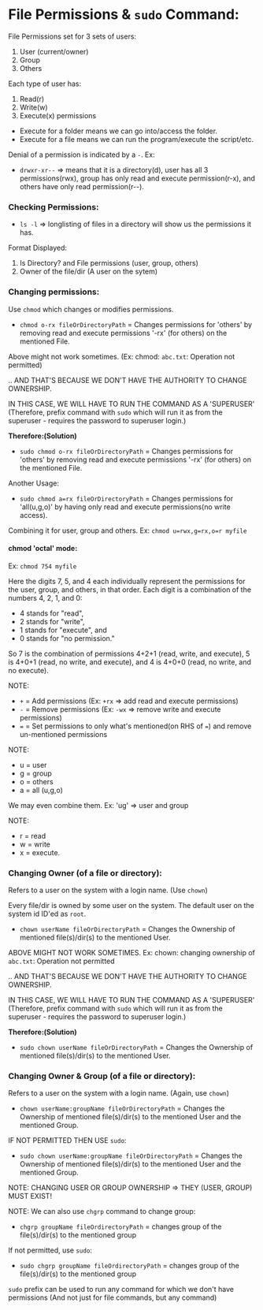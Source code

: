 # File Permissions & `sudo` Command:

File Permissions set for 3 sets of users:
1. User (current/owner)
2. Group
3. Others

Each type of user has:
1. Read(r) 
2. Write(w)
3. Execute(x) permissions

- Execute for a folder means we can go into/access the folder.
- Execute for a file means we can run the program/execute the script/etc.

Denial of a permission is indicated by a `-`. Ex:
- `drwxr-xr--` => means that it is a directory(d), user has all 3 permissions(rwx), group has only read and execute permission(r-x), and others have only read permission(r--).

### Checking Permissions:
- `ls -l` => longlisting of files in a directory will show us the permissions it has.

Format Displayed:
1. Is Directory? and File permissions (user, group, others)
2. Owner of the file/dir (A user on the sytem)

### Changing permissions:

Use `chmod` which changes or modifies permissions.

- `chmod o-rx fileOrDirectoryPath` = Changes permissions for 'others' by removing read and execute permissions '-rx' (for others) on the mentioned File.

Above might not work sometimes. (Ex: chmod: `abc.txt`: Operation not permitted)

.. AND THAT'S BECAUSE WE DON'T HAVE THE AUTHORITY TO CHANGE OWNERSHIP. 

IN THIS CASE, WE WILL HAVE TO RUN THE COMMAND AS A 'SUPERUSER' (Therefore, prefix command with `sudo` which will run it as from the superuser - requires the password to superuser login.)

**Therefore:(Solution)**
- `sudo chmod o-rx fileOrDirectoryPath` = Changes permissions for 'others' by removing read and execute permissions '-rx' (for others) on the mentioned File.

Another Usage:
- `sudo chmod a=rx fileOrDirectoryPath` = Changes permissions for 'all(u,g,o)' by having only read and execute permissions(no write access).

Combining it for user, group and others. Ex: `chmod u=rwx,g=rx,o=r myfile`

#### chmod 'octal' mode:

Ex: `chmod 754 myfile`

Here the digits 7, 5, and 4 each individually represent the permissions for the user, group, and others, in that order. Each digit is a combination of the numbers 4, 2, 1, and 0:

- 4 stands for "read",
- 2 stands for "write",
- 1 stands for "execute", and
- 0 stands for "no permission."

So 7 is the combination of permissions 4+2+1 (read, write, and execute), 5 is 4+0+1 (read, no write, and execute), and 4 is 4+0+0 (read, no write, and no execute).

NOTE:
- `+` = Add permissions (Ex: `+rx` => add read and execute permissions)
- `-` = Remove permissions (Ex: `-wx` => remove write and execute permissions)
- `=` = Set permissions to only what's mentioned(on RHS of `=`) and remove un-mentioned permissions

NOTE:
- u = user
- g = group
- o = others
- a = all (u,g,o)

We may even combine them. Ex: 'ug' => user and group

NOTE:
- r = read
- w = write
- x = execute.

### Changing Owner (of a file or directory):

Refers to a user on the system with a login name. (Use `chown`)

Every file/dir is owned by some user on the system. The default user on the system id ID'ed as `root`.
- `chown userName fileOrDirectoryPath` = Changes the Ownership of mentioned file(s)/dir(s) to the mentioned User.

ABOVE MIGHT NOT WORK SOMETIMES. Ex: chown: changing ownership of `abc.txt`: Operation not permitted

.. AND THAT'S BECAUSE WE DON'T HAVE THE AUTHORITY TO CHANGE OWNERSHIP. 

IN THIS CASE, WE WILL HAVE TO RUN THE COMMAND AS A 'SUPERUSER' (Therefore, prefix command with `sudo` which will run it as from the superuser - requires the password to superuser login.)

**Therefore:(Solution)**
- `sudo chown userName fileOrDirectoryPath` = Changes the Ownership of mentioned file(s)/dir(s) to the mentioned User.

### Changing Owner & Group (of a file or directory): 

Refers to a user on the system with a login name. (Again, use `chown`)

- `chown userName:groupName fileOrDirectoryPath` = Changes the Ownership of mentioned file(s)/dir(s) to the mentioned User and the mentioned Group.

IF NOT PERMITTED THEN USE `sudo`:
- `sudo chown userName:groupName fileOrDirectoryPath` = Changes the Ownership of mentioned file(s)/dir(s) to the mentioned User and the mentioned Group.

NOTE: CHANGING USER OR GROUP OWNERSHIP => THEY (USER, GROUP) MUST EXIST!

NOTE: We can also use `chgrp` command to change group:
- `chgrp groupName fileOrdirectoryPath` = changes group of the file(s)/dir(s) to the mentioned group

If not permitted, use `sudo`:
- `sudo chgrp groupName fileOrdirectoryPath` = changes group of the file(s)/dir(s) to the mentioned group

`sudo` prefix can be used to run any command for which we don't have permissions (And not just for file commands, but any command)
